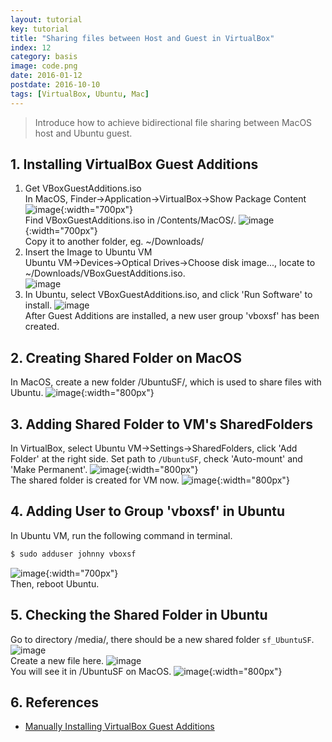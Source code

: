 ```yaml
---
layout: tutorial
key: tutorial
title: "Sharing files between Host and Guest in VirtualBox"
index: 12
category: basis
image: code.png
date: 2016-01-12
postdate: 2016-10-10
tags: [VirtualBox, Ubuntu, Mac]
---
```


> Introduce how to achieve bidirectional file sharing between MacOS host and Ubuntu guest.

## 1. Installing VirtualBox Guest Additions
1) Get VBoxGuestAdditions.iso  
In MacOS, Finder->Application->VirtualBox->Show Package Content
![image](/public/images/devops/12/virtualbox.png){:width="700px"}  
Find VBoxGuestAdditions.iso in /Contents/MacOS/.
![image](/public/images/devops/12/iso.png){:width="700px"}  
Copy it to another folder, eg. ~/Downloads/  
2) Insert the Image to Ubuntu VM  
Ubuntu VM->Devices->Optical Drives->Choose disk image..., locate to ~/Downloads/VBoxGuestAdditions.iso.  
![image](/public/images/devops/12/addimage.png)  
3) In Ubuntu, select VBoxGuestAdditions.iso, and click 'Run Software' to install.
![image](/public/images/devops/12/installguestadditions.png)  
After Guest Additions are installed, a new user group 'vboxsf' has been created.  

## 2. Creating Shared Folder on MacOS
In MacOS, create a new folder /UbuntuSF/, which is used to share files with Ubuntu.
![image](/public/images/devops/12/createsharedfolder.png){:width="800px"}  

## 3. Adding Shared Folder to VM's SharedFolders
In VirtualBox, select Ubuntu VM->Settings->SharedFolders, click 'Add Folder' at the right side. Set path to `/UbuntuSF`, check 'Auto-mount' and 'Make Permanent'.
![image](/public/images/devops/12/addshare.png){:width="800px"}  
The shared folder is created for VM now.
![image](/public/images/devops/12/sharedfolders.png){:width="800px"}  

## 4. Adding User to Group 'vboxsf' in Ubuntu
In Ubuntu VM, run the following command in terminal.
```sh
$ sudo adduser johnny vboxsf
```
![image](/public/images/devops/12/adduser.png){:width="700px"}  
Then, reboot Ubuntu.

## 5. Checking the Shared Folder in Ubuntu
Go to directory /media/, there should be a new shared folder `sf_UbuntuSF`.
![image](/public/images/devops/12/ubuntusf.png)  
Create a new file here.
![image](/public/images/devops/12/sharedfile.png)  
You will see it in /UbuntuSF on MacOS.
![image](/public/images/devops/12/macsf.png){:width="800px"}  

## 6. References
* [Manually Installing VirtualBox Guest Additions](https://osquest.com/2012/11/13/tip-manually-installing-virtualbox-guest-additions/)
